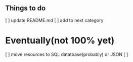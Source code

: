 ## Things to do

[ ] update README.md
[ ] add to next category


# Eventually(not 100% yet)
[ ] move resources to SQL datatbase(probably) or JSON
[ ]
